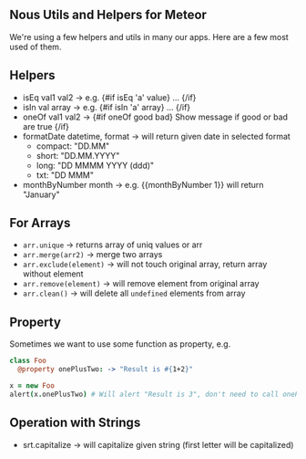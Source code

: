 Nous Utils and Helpers for Meteor
---------------------------------

We're using a few helpers and utils in many our apps. Here are a few most used of them.

## Helpers
  * isEq val1 val2 -> e.g. {#if isEq 'a' value} ... {/if}
  * isIn val array -> e.g. {#if isIn 'a' array} ... {/if}
  * oneOf val1 val2 -> {#if oneOf good bad} Show message if good or bad are true {/if}
  * formatDate datetime, format -> will return given date in selected format
    * compact: "DD.MM"
    * short: "DD.MM.YYYY"
    * long: "DD MMMM YYYY (ddd)"
    * txt: "DD MMM"
  * monthByNumber month -> e.g. {{monthByNumber 1}} will return "January"

## For Arrays

  * `arr.unique`  -> returns array of uniq values or arr
  * `arr.merge(arr2)` -> merge two arrays
  * `arr.exclude(element)` -> will not touch original array, return array without element
  * `arr.remove(element)` -> will remove element from original array
  * `arr.clean()` -> will delete all `undefined` elements from array

## Property

Sometimes we want to use some function as property, e.g.

```CoffeeScript
class Foo
  @property onePlusTwo: -> "Result is #{1+2}"

x = new Foo
alert(x.onePlusTwo) # Will alert "Result is 3", don't need to call onePlusTwo() function
```

## Operation with Strings

  * srt.capitalize -> will capitalize given string (first letter will be capitalized)
